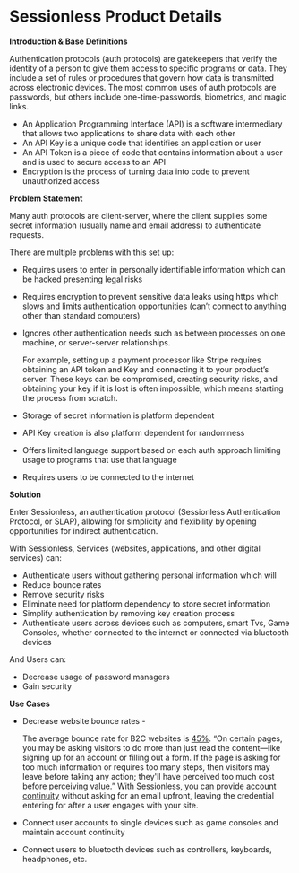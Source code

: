 # Sessionless Product Details

**Introduction & Base Definitions**


Authentication protocols (auth protocols) are gatekeepers that verify the identity of a person to give them access to specific programs or data. They include a set of rules or procedures that govern how data is transmitted across electronic devices. The most common uses of auth protocols are passwords, but others include one-time-passwords, biometrics, and magic links. 

- An Application Programming Interface (API) is  a software intermediary that allows two  applications to share data with each other
- An API Key is  a unique code that identifies an application or user
- An API Token is a piece of code that contains information about a user and is used to secure access to an API
- Encryption is the process of turning data into code to prevent unauthorized access

**Problem Statement**

Many auth protocols are client-server, where the client supplies some secret information (usually name and email address) to authenticate requests.

There are multiple problems with this set up:
- Requires users to enter in personally identifiable information which can be hacked presenting legal risks 
- Requires encryption to prevent sensitive data leaks using https which slows and limits authentication opportunities (can’t connect to anything other than standard computers)
- Ignores other authentication needs such as between processes on one machine, or server-server relationships. 

	For example, setting up a payment processor like Stripe requires obtaining an API token and Key and connecting it to your product’s server. These keys can be compromised, creating security risks, and obtaining your key if it is lost is often impossible, which means starting the process from scratch.
- Storage of secret information is platform dependent
- API Key creation is also platform dependent for randomness
- Offers limited language support based on each auth approach limiting usage to programs that use that language
- Requires users to be connected to the internet

**Solution**

Enter Sessionless, an authentication protocol (Sessionless Authentication Protocol, or SLAP), allowing for simplicity and flexibility by opening opportunities for indirect authentication. 

With Sessionless, Services (websites, applications, and other digital services) can:
- Authenticate users without gathering personal information which will
- Reduce bounce rates
- Remove security risks
- Eliminate need for platform dependency to store secret information
- Simplify authentication by removing key creation process 
- Authenticate users across devices such as computers, smart Tvs, Game Consoles, whether connected to the internet or connected via bluetooth devices

And Users can:
- Decrease usage of password managers
- Gain security 

**Use Cases**
- Decrease website bounce rates - 

	The average bounce rate for B2C websites is [45%](https://www.fullstory.com/blog/what-is-a-good-bounce-rate/). “On certain pages, you may be asking visitors to do more than just read the content—like signing up for an account or filling out a form. If the page is asking for too much information or requires too many steps, then visitors may leave before taking any action; they'll have perceived too much cost before perceiving value.” With Sessionless, you can provide [account continuity](https://github.com/planet-nine-app/sessionless/blob/main/docs/Authentication-and-identity.md) without asking for an email upfront, leaving the credential entering for after a user engages with your site.
- Connect user accounts to single devices such as game consoles and maintain account continuity
- Connect users to bluetooth devices such as controllers, keyboards, headphones, etc. 

